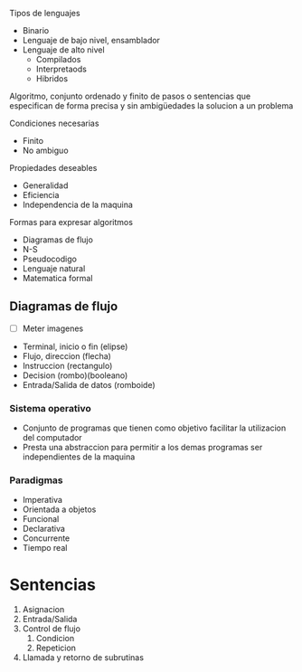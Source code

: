 Tipos de lenguajes
- Binario
- Lenguaje de bajo nivel, ensamblador
- Lenguaje de alto nivel
	- Compilados
	- Interpretaods
	- Hibridos

Algoritmo, conjunto ordenado y finito de pasos o sentencias que especifican de forma precisa y sin ambigüedades la solucion a un problema

Condiciones necesarias
- Finito
- No ambiguo

Propiedades deseables
- Generalidad
- Eficiencia
- Independencia de la maquina

Formas para expresar algoritmos
- Diagramas de flujo
- N-S
- Pseudocodigo
- Lenguaje natural
- Matematica formal

## Diagramas de flujo
- [ ] Meter imagenes
- Terminal, inicio o fin (elipse)
- Flujo, direccion (flecha)
- Instruccion (rectangulo)
- Decision (rombo)(booleano)
- Entrada/Salida de datos (romboide)

### Sistema operativo
- Conjunto de programas que tienen como objetivo facilitar la utilizacion del computador
- Presta una abstraccion para permitir a los demas programas ser independientes de la maquina

### Paradigmas
- Imperativa
- Orientada a objetos
- Funcional
- Declarativa
- Concurrente 
- Tiempo real



# Sentencias
1. Asignacion
2. Entrada/Salida
3. Control de flujo
	1. Condicion
	2. Repeticion
4. Llamada y retorno de subrutinas